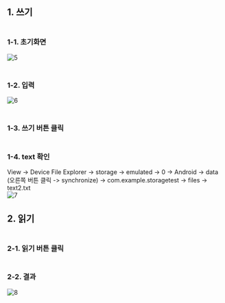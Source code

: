## 1. 쓰기
### <br/> 1-1. 초기화면
![5](https://user-images.githubusercontent.com/88826811/201532207-608981cd-74b6-473f-ba9c-ef36911c2e51.PNG)

### <br/> 1-2. 입력
![6](https://user-images.githubusercontent.com/88826811/201532258-fb575b04-6e65-4dcb-b95b-3dd829196432.PNG)

### <br/> 1-3. 쓰기 버튼 클릭

### <br/> 1-4. text 확인
View -> Device File Explorer -> storage -> emulated -> 0 -> Android -> data (오른쪽 버튼 클릭 -> synchronize) -> com.example.storagetest -> files -> text2.txt
<br/>![7](https://user-images.githubusercontent.com/88826811/201532408-fe457b95-ddb3-46a2-a23e-a2e2d13d98a9.PNG)

## 2. 읽기
### <br/>2-1. 읽기 버튼 클릭
### <br/>2-2. 결과
![8](https://user-images.githubusercontent.com/88826811/201532525-ebe82f6f-cd0d-4486-ab15-97e937d2d654.PNG)

